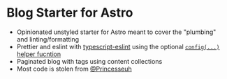 # Blog Starter for Astro

- Opinionated unstyled starter for Astro meant to cover the "plumbing" and linting/formatting
- Prettier and eslint with [typescript-eslint](https://typescript-eslint.io) using the optional [`config(...)` helper fucntion](https://typescript-eslint.io/packages/typescript-eslint#config)
- Paginated blog with tags using content collections
- Most code is stolen from [@Princesseuh](https://github.com/Princesseuh)
